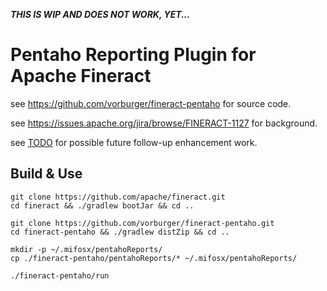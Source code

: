 _**THIS IS WIP AND DOES NOT WORK, YET...**_

# Pentaho Reporting Plugin for Apache Fineract

see https://github.com/vorburger/fineract-pentaho for source code.

see https://issues.apache.org/jira/browse/FINERACT-1127 for background.

see [TODO](TODO.md) for possible future follow-up enhancement work.


## Build & Use

    git clone https://github.com/apache/fineract.git
    cd fineract && ./gradlew bootJar && cd ..

    git clone https://github.com/vorburger/fineract-pentaho.git
    cd fineract-pentaho && ./gradlew distZip && cd ..

    mkdir -p ~/.mifosx/pentahoReports/
    cp ./fineract-pentaho/pentahoReports/* ~/.mifosx/pentahoReports/

    ./fineract-pentaho/run

